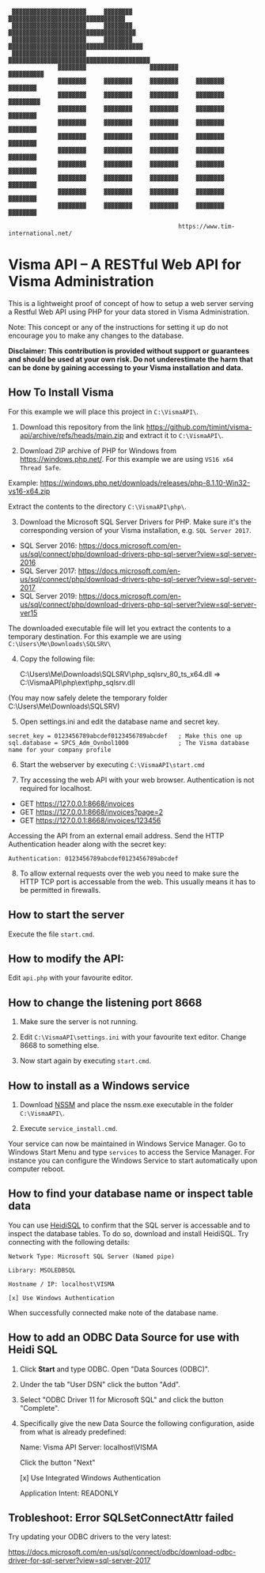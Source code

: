 ```

 ▓▓▓▓▓▓▓▓▓▓▓▓▓▓▓▓▓▓▓▓▓     ▓▓▓▓▓▓▓▓     ▓▓▓▓▓▓▓▓▓▓▓▓▓▓▓▓▓▓▓▓▓▓▓▓▓▓▓▓▓▓▓▓▓
 ▓▓▓▓▓▓▓▓▓▓▓▓▓▓▓▓▓▓▓▓▓     ▓▓▓▓▓▓▓▓     ▓▓▓▓▓▓▓▓▓▓▓▓▓▓▓▓▓▓▓▓▓▓▓▓▓▓▓▓▓▓▓▓▓▓▓▓
 ▓▓▓▓▓▓▓▓▓▓▓▓▓▓▓▓▓▓▓▓▓     ▓▓▓▓▓▓▓▓     ▓▓▓▓▓▓▓▓▓▓▓▓▓▓▓▓▓▓▓▓▓▓▓▓▓▓▓▓▓▓▓▓▓▓▓▓▓▓
 ▓▓▓▓▓▓▓▓▓▓▓▓▓▓▓▓▓▓▓▓▓                  ▓▓▓▓▓▓▓▓▓▓▓▓▓▓▓▓▓▓▓▓▓▓▓▓▓▓▓▓▓▓▓▓▓▓▓▓▓▓▓▓
              ▓▓▓▓▓▓▓▓                  ▓▓▓▓▓▓▓▓                       ▓▓▓▓▓▓▓▓▓▓
              ▓▓▓▓▓▓▓▓     ▓▓▓▓▓▓▓▓     ▓▓▓▓▓▓▓▓     ▓▓▓▓▓▓▓▓            ▓▓▓▓▓▓▓▓
              ▓▓▓▓▓▓▓▓     ▓▓▓▓▓▓▓▓     ▓▓▓▓▓▓▓▓     ▓▓▓▓▓▓▓▓            ▓▓▓▓▓▓▓▓▓
              ▓▓▓▓▓▓▓▓     ▓▓▓▓▓▓▓▓     ▓▓▓▓▓▓▓▓     ▓▓▓▓▓▓▓▓             ▓▓▓▓▓▓▓▓
              ▓▓▓▓▓▓▓▓     ▓▓▓▓▓▓▓▓     ▓▓▓▓▓▓▓▓     ▓▓▓▓▓▓▓▓             ▓▓▓▓▓▓▓▓
              ▓▓▓▓▓▓▓▓     ▓▓▓▓▓▓▓▓     ▓▓▓▓▓▓▓▓     ▓▓▓▓▓▓▓▓             ▓▓▓▓▓▓▓▓
              ▓▓▓▓▓▓▓▓     ▓▓▓▓▓▓▓▓     ▓▓▓▓▓▓▓▓     ▓▓▓▓▓▓▓▓             ▓▓▓▓▓▓▓▓
              ▓▓▓▓▓▓▓▓     ▓▓▓▓▓▓▓▓     ▓▓▓▓▓▓▓▓     ▓▓▓▓▓▓▓▓             ▓▓▓▓▓▓▓▓
              ▓▓▓▓▓▓▓▓     ▓▓▓▓▓▓▓▓     ▓▓▓▓▓▓▓▓     ▓▓▓▓▓▓▓▓             ▓▓▓▓▓▓▓▓
              ▓▓▓▓▓▓▓▓     ▓▓▓▓▓▓▓▓     ▓▓▓▓▓▓▓▓     ▓▓▓▓▓▓▓▓             ▓▓▓▓▓▓▓▓
              ▓▓▓▓▓▓▓▓     ▓▓▓▓▓▓▓▓     ▓▓▓▓▓▓▓▓     ▓▓▓▓▓▓▓▓             ▓▓▓▓▓▓▓▓

                                                https://www.tim-international.net/
```

# Visma API – A RESTful Web API for Visma Administration

This is a lightweight proof of concept of how to setup a web server serving a Restful Web API using PHP for your data stored in Visma Administration.

Note: This concept or any of the instructions for setting it up do not encourage you to make any changes to the database.

**Disclaimer: This contribution is provided without support or guarantees and should be used at your own risk.
Do not underestimate the harm that can be done by gaining accessing to your Visma installation and data.**


## How To Install Visma

For this example we will place this project in `C:\VismaAPI\`.

1. Download this repository from the link https://github.com/timint/visma-api/archive/refs/heads/main.zip and extract it to `C:\VismaAPI\`.

2. Download ZIP archive of PHP for Windows from https://windows.php.net/. For this example we are using `VS16 x64 Thread Safe`.

  Example: https://windows.php.net/downloads/releases/php-8.1.10-Win32-vs16-x64.zip

  Extract the contents to the directory `C:\VismaAPI\php\`.

3. Download the Microsoft SQL Server Drivers for PHP. Make sure it's the corresponding version of your Visma installation, e.g. `SQL Server 2017`.

  * SQL Server 2016: https://docs.microsoft.com/en-us/sql/connect/php/download-drivers-php-sql-server?view=sql-server-2016
  * SQL Server 2017: https://docs.microsoft.com/en-us/sql/connect/php/download-drivers-php-sql-server?view=sql-server-2017
  * SQL Server 2019: https://docs.microsoft.com/en-us/sql/connect/php/download-drivers-php-sql-server?view=sql-server-ver15

  The downloaded executable file will let you extract the contents to a temporary destination. For this example we are using `C:\Users\Me\Downloads\SQLSRV\`

4. Copy the following file:

    C:\Users\Me\Downloads\SQLSRV\php_sqlsrv_80_ts_x64.dll   =>   C:\VismaAPI\php\ext\php_sqlsrv.dll

  (You may now safely delete the temporary folder C:\Users\Me\Downloads\SQLSRV\)

5. Open settings.ini and edit the database name and secret key.

```
secret_key = 0123456789abcdef0123456789abcdef   ; Make this one up
sql.database = SPCS_Adm_Ovnbol1000              ; The Visma database name for your company profile
```

6. Start the webserver by executing `C:\VismaAPI\start.cmd`

7. Try accessing the web API with your web browser. Authentication is not required for localhost.

  * GET https://127.0.0.1:8668/invoices
  * GET https://127.0.0.1:8668/invoices?page=2
  * GET https://127.0.0.1:8668/invoices/123456

  Accessing the API from an external email address. Send the HTTP Authentication header along with the secret key:

    Authentication: 0123456789abcdef0123456789abcdef

8. To allow external requests over the web you need to make sure the HTTP TCP port is accessable from the web. This usually means it has to be permitted in firewalls.


## How to start the server

Execute the file `start.cmd`.


## How to modify the API:

Edit `api.php` with your favourite editor.


## How to change the listening port 8668

1. Make sure the server is not running.

2. Edit `C:\VismaAPI\settings.ini` with your favourite text editor. Change 8668 to something else.

3. Now start again by executing `start.cmd`.


## How to install as a Windows service

1. Download [NSSM](https://nssm.cc/) and place the nssm.exe executable in the folder `C:\VismaAPI\`.

2. Execute `service_install.cmd`.

Your service can now be maintained in Windows Service Manager. Go to Windows Start Menu and type `services` to access the Service Manager.
For instance you can configure the Windows Service to start automatically upon computer reboot.


## How to find your database name or inspect table data

You can use [HeidiSQL](https://www.heidisql.com/) to confirm that the SQL server is accessable and to inspect the database tables.
To do so, download and install HeidiSQL. Try connecting with the following details:

    Network Type: Microsoft SQL Server (Named pipe)

    Library: MSOLEDBSQL

    Hostname / IP: localhost\VISMA

    [x] Use Windows Authentication

  When successfully connected make note of the database name.


## How to add an ODBC Data Source for use with Heidi SQL

1. Click **Start** and type ODBC. Open "Data Sources (ODBC)".

2. Under the tab "User DSN" click the button "Add".

3. Select "ODBC Driver 11 for Microsoft SQL" and click the button "Complete".

4. Specifically give the new Data Source the following configuration, aside from what is already predefined:

    Name: Visma API
    Server: localhost\VISMA

    Click the button "Next"

    [x] Use Integrated Windows Authentication

    Application Intent: READONLY


## Trobleshoot: Error SQLSetConnectAttr failed

Try updating your ODBC drivers to the very latest:

  https://docs.microsoft.com/en-us/sql/connect/odbc/download-odbc-driver-for-sql-server?view=sql-server-2017
